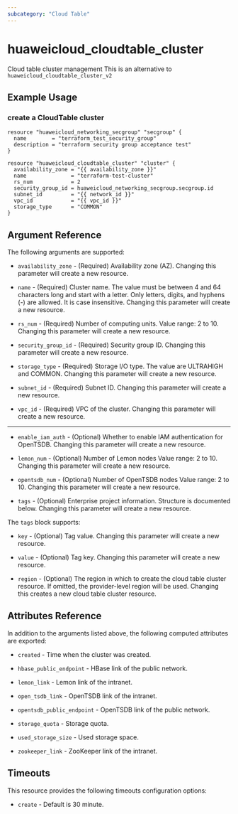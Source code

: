 ```yaml
---
subcategory: "Cloud Table"
---
```


# huaweicloud\_cloudtable\_cluster

Cloud table cluster management
This is an alternative to `huaweicloud_cloudtable_cluster_v2`

## Example Usage

### create a CloudTable cluster

```hcl
resource "huaweicloud_networking_secgroup" "secgroup" {
  name        = "terraform_test_security_group"
  description = "terraform security group acceptance test"
}

resource "huaweicloud_cloudtable_cluster" "cluster" {
  availability_zone = "{{ availability_zone }}"
  name              = "terraform-test-cluster"
  rs_num            = 2
  security_group_id = huaweicloud_networking_secgroup.secgroup.id
  subnet_id         = "{{ network_id }}"
  vpc_id            = "{{ vpc_id }}"
  storage_type      = "COMMON"
}
```

## Argument Reference

The following arguments are supported:

* `availability_zone` -
  (Required)
  Availability zone (AZ).  Changing this parameter will create a new resource.

* `name` -
  (Required)
  Cluster name. The value must be between 4 and 64 characters long and
  start with a letter. Only letters, digits, and hyphens (-) are
  allowed. It is case insensitive.  Changing this parameter will create a new resource.

* `rs_num` -
  (Required)
  Number of computing units. Value range: 2 to 10.  Changing this parameter will create a new resource.

* `security_group_id` -
  (Required)
  Security group ID.  Changing this parameter will create a new resource.

* `storage_type` -
  (Required)
  Storage I/O type. The value are ULTRAHIGH and COMMON.  Changing this parameter will create a new resource.

* `subnet_id` -
  (Required)
  Subnet ID.  Changing this parameter will create a new resource.

* `vpc_id` -
  (Required)
  VPC of the cluster.  Changing this parameter will create a new resource.

- - -

* `enable_iam_auth` -
  (Optional)
  Whether to enable IAM authentication for OpenTSDB.  Changing this parameter will create a new resource.

* `lemon_num` -
  (Optional)
  Number of Lemon nodes Value range: 2 to 10.  Changing this parameter will create a new resource.

* `opentsdb_num` -
  (Optional)
  Number of OpenTSDB nodes Value range: 2 to 10.  Changing this parameter will create a new resource.

* `tags` -
  (Optional)
  Enterprise project information. Structure is documented below. Changing this parameter will create a new resource.

The `tags` block supports:

* `key` -
  (Optional)
  Tag value.  Changing this parameter will create a new resource.

* `value` -
  (Optional)
  Tag key.  Changing this parameter will create a new resource.

* `region` - (Optional) The region in which to create the cloud table cluster resource. If omitted, the provider-level region will be used. Changing this creates a new cloud table cluster resource.

## Attributes Reference

In addition to the arguments listed above, the following computed attributes are exported:

* `created` -
  Time when the cluster was created.

* `hbase_public_endpoint` -
  HBase link of the public network.

* `lemon_link` -
  Lemon link of the intranet.

* `open_tsdb_link` -
  OpenTSDB link of the intranet.

* `opentsdb_public_endpoint` -
  OpenTSDB link of the public network.

* `storage_quota` -
  Storage quota.

* `used_storage_size` -
  Used storage space.

* `zookeeper_link` -
  ZooKeeper link of the intranet.

## Timeouts
This resource provides the following timeouts configuration options:
- `create` - Default is 30 minute.

